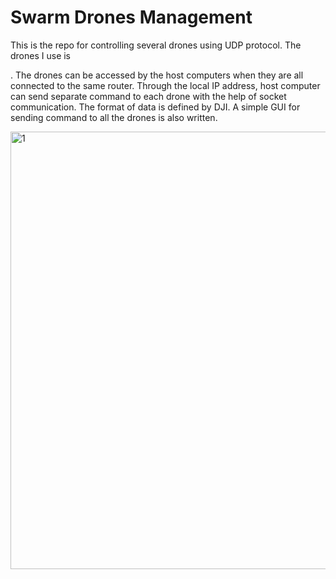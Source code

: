 # Swarm Drones Management

This is the repo for controlling several drones using UDP protocol. The drones I use is 

[DJI Tello]: https://store.dji.com/product/tello?vid=38421&amp;amp;set_region=US&amp;amp;from=store-nav

. The drones can be accessed by the host computers when they are all connected  to the same router. Through the local IP address, host computer can send separate command to each drone with the help of socket communication. The format of data is defined by DJI. A simple GUI for sending command to all the drones is also written. 

<img src="1.gif" alt="1" width="700" />

[DJI Tello]: https://store.dji.com/product/tello?vid=38421&amp;set_region=US&amp;from=store-nav

